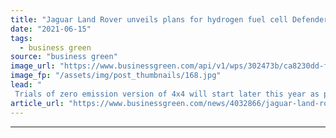 ```yaml
---
title: "Jaguar Land Rover unveils plans for hydrogen fuel cell Defender"
date: "2021-06-15"
tags: 
  - business green
source: "business green"
image_url: "https://www.businessgreen.com/api/v1/wps/302473b/ca8230dd-f6a4-45d9-a2b4-30d129a29136/3/Jaguar-Defender-185x114.jpg"
image_fp: "/assets/img/post_thumbnails/168.jpg"
lead: "
 Trials of zero emission version of 4x4 will start later this year as part of British brand's drive to deliver zero tailpipe emissions ..."
article_url: "https://www.businessgreen.com/news/4032866/jaguar-land-rover-unveils-plans-hydrogen-fuel-cell-defender"
---
```


---
